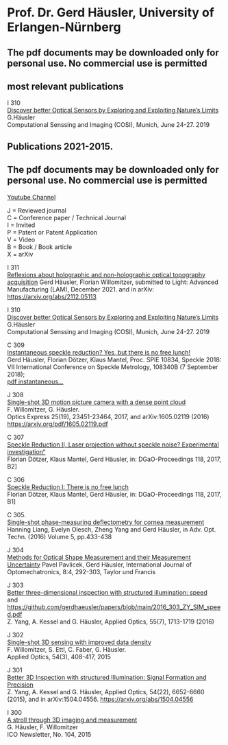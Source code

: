 
#  Prof. Dr. Gerd Häusler, University of Erlangen-Nürnberg  

## The pdf documents may be downloaded only for personal use. No commercial use is permitted  
## most relevant publications  
I 310  
[Discover better Optical Sensors by Exploring and Exploiting Nature’s Limits](/GH_COSI_2019.pdf)   
G.Häusler  
Computational Senssing and Imaging (COSI), Munich, June 24-27. 2019  

## Publications 2021-2015. 
## The pdf documents may be downloaded only for personal use. No commercial use is permitted

[Youtube Channel](https://www.youtube.com/user/Osmin3D)  

J =  Reviewed journal   
C = Conference paper / Technical Journal   
I  =  Invited   
P = Patent or Patent Application   
V = Video   
B = Book / Book article   
X = arXiv   


I 311  
[Reflexions about holographic and non-holographic optical topography acquisition](https://arxiv.org/abs/2112.05113) 
Gerd Häusler, Florian Willomitzer, submitted to Light: Advanced Manufacturing (LAM), December 2021. and in arXiv: https://arxiv.org/abs/2112.05113

I 310  
[Discover better Optical Sensors by Exploring and Exploiting Nature’s Limits](/GH_COSI_2019.pdf)   
G.Häusler  
Computational Senssing and Imaging (COSI), Munich, June 24-27. 2019  
 
C 309  
[Instantaneous speckle reduction? Yes, but there is no free lunch!](https://neurophotonics.spiedigitallibrary.org/conference-proceedings-of-spie/10834/108340B/Instantaneous-speckle-reduction-Yes-but-there-is-no-free-lunch/10.1117/12.2317925.short?SSO=1)   
Gerd Häusler, Florian Dötzer, Klaus Mantel, Proc. SPIE 10834, Speckle 2018:
VII International Conference on Speckle Metrology, 108340B (7 September 2018);  
[pdf instantaneous...](https://github.com/gerdhaeusler/gerdhaeusler.github.io/blob/main/T%20309.%20108340B.pdf)

J 308  
[Single-shot 3D motion picture camera with a dense point cloud](https://www.osapublishing.org/abstract.cfm?uri=oe-25-19-23451)  
F. Willomitzer, G. Häusler.  
Optics Express 25(19), 23451-23464, 2017, and arXiv:1605.02119 (2016) https://arxiv.org/pdf/1605.02119.pdf
    
C 307  
[Speckle Reduction II, Laser projection without speckle noise? Experimental investigation“](http://www.dgao-proceedings.de/download/118/118_b2.pdf)  
Florian Dötzer, Klaus Mantel, Gerd Häusler, in: DGaO-Proceedings 118, 2017, B2] 

C 306  
[Speckle Reduction I: There is no free lunch](http://www.dgao-proceedings.de/download/118/118_b1.pdf)  
Florian Dötzer, Klaus Mantel, Gerd Häusler, in: DGaO-Proceedings 118, 2017, B1] 

C 305.  
[Single-shot phase-measuring deflectometry for cornea measurement]()   
Hanning Liang, Evelyn Olesch, Zheng Yang and Gerd Häusler, in Adv. Opt. Techn. (2016) Volume 5, pp.433-438

J 304  
[Methods for Optical Shape Measurement and their Measurement Uncertainty](http://dx.doi.org/10.1080/15599612.2014.942929) 
Pavel Pavlicek, Gerd Häusler, International Journal of Optomechatronics, 8:4, 292-303, Taylor und Francis

J 303  
[Better three-dimensional inspection with structured illumination: speed](https://doi.org/10.1364/AO.55.001713)  
and https://github.com/gerdhaeusler/papers/blob/main/2016_303_ZY_SIM_speed.pdf  
Z. Yang, A. Kessel and G. Häusler, Applied Optics, 55(7), 1713-1719 (2016)

J 302  
[Single-shot 3D sensing with improved data density](https://www.osapublishing.org/abstract.cfm?uri=ao-54-3-408)  
F. Willomitzer, S. Ettl, C. Faber, G. Häusler.  
Applied Optics, 54(3), 408-417, 2015  
 
J 301  
[Better 3D Inspection with structured Illumination: Signal Formation and Precision](https://github.com/gerdhaeusler/papers/blob/main/2015_300X_ZY__AK_GH_Better_3D_Inspection.pdf)  
Z. Yang, A. Kessel and G. Häusler, Applied Optics, 54(22), 6652-6660 (2015), and in arXiv:1504.04556. 
https://arxiv.org/abs/1504.04556

I 300  
[A stroll through 3D imaging and measurement](http://e-ico.org/sites/default/files/pdfs/ICOJul15-5.pdf)  
G. Häusler, F. Willomitzer  
ICO Newsletter, No. 104, 2015  

